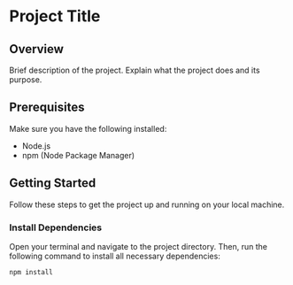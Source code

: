 # Project Title

## Overview

Brief description of the project. Explain what the project does and its purpose.

## Prerequisites

Make sure you have the following installed:

- Node.js
- npm (Node Package Manager)

## Getting Started

Follow these steps to get the project up and running on your local machine.

### Install Dependencies

Open your terminal and navigate to the project directory. Then, run the following command to install all necessary dependencies:

```bash
npm install
